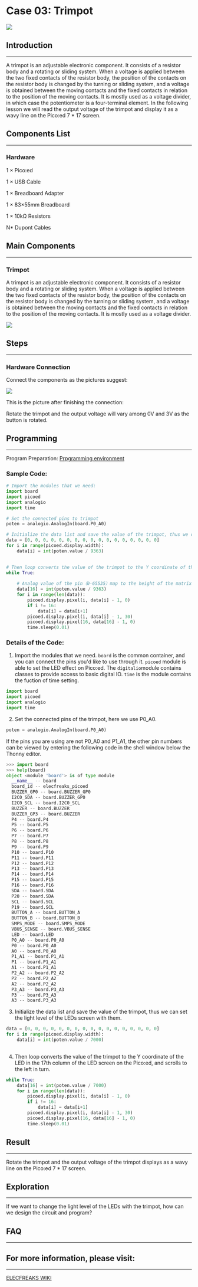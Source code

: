 # Case 03: Trimpot 

![](./images/picoed-starterkit-case03-1.png)

## Introduction
---
A trimpot is an adjustable electronic component. It consists of a resistor body and a rotating or sliding system. When a voltage is applied between the two fixed contacts of the resistor body, the position of the contacts on the resistor body is changed by the turning or sliding system, and a voltage is obtained between the moving contacts and the fixed contacts in relation to the position of the moving contacts. It is mostly used as a voltage divider, in which case the potentiometer is a four-terminal element. In the following lesson we will read the output voltage of the trimpot and display it as a wavy line on the Pico:ed 7 * 17 screen.

## Components List
---
### Hardware

1 × Pico:ed

1 × USB Cable

1 × Breadboard Adapter 

1 ×  83×55mm Breadboard

1 × 10kΩ Resistors

N* Dupont Cables

## Main Components
---
### Trimpot

A trimpot is an adjustable electronic component. It consists of a resistor body and a rotating or sliding system. When a voltage is applied between the two fixed contacts of the resistor body, the position of the contacts on the resistor body is changed by the turning or sliding system, and a voltage is obtained between the moving contacts and the fixed contacts in relation to the position of the moving contacts. It is mostly used as a voltage divider.

![](./images/picoed-starterkit-case03-2.png)

## Steps
---
### Hardware Connection

Connect the components as the pictures suggest: 

![](./images/picoed-starterkit-case03-3.png)

This is the picture after finishing the connection: 

Rotate the trimpot and the output voltage will vary among 0V and 3V as the button is rotated.

## Programming
---
Program Preparation: [Prpgramming environment](https://www.yuque.com/elecfreaks-learn/picoed/er7nuh)

### Sample Code:

```python
# Import the modules that we need: 
import board
import picoed
import analogio
import time

# Set the connected pins to trimpot
poten = analogio.AnalogIn(board.P0_A0)

# Initialize the data list and save the value of the trimpot, thus we can set the light level of the LEDs screen with them.
data = [0, 0, 0, 0, 0, 0, 0, 0, 0, 0, 0, 0, 0, 0, 0, 0, 0]
for i in range(picoed.display.width):
    data[i] = int(poten.value / 9363)
    

# Then loop converts the value of the trimpot to the Y coordinate of the LED in the 17th column of the LED screen on the Pico:ed, and scrolls to the left in turn.
while True:
    
    # Analog value of the pin（0-65535）map to the height of the matrix（0-7）
    data[16] = int(poten.value / 9363)
    for i in range(len(data)):
        picoed.display.pixel(i, data[i] - 1, 0)
        if i != 16:
            data[i] = data[i+1]
        picoed.display.pixel(i, data[i] - 1, 30)
        picoed.display.pixel(16, data[16] - 1, 0)
        time.sleep(0.01)
```
### Details of the Code: 

1. Import the modules that we need. `board` is the common container, and you can connect the pins you'd like to use through it. `picoed` module is able to set the LED effect on Pico:ed. The `digitalio`module contains classes to provide access to basic digital IO. `time` is the module contains the fuction of time setting. 
```python
import board
import picoed
import analogio
import time
```

2. Set the connected pins of the trimpot, here we use P0_A0. 
```python
poten = analogio.AnalogIn(board.P0_A0)
```
If the pins you are using are not P0_A0 and P1_A1, the other pin numbers can be viewed by entering the following code in the shell window below the Thonny editor. 
```python
>>> import board
>>> help(board)
object <module 'board'> is of type module
  __name__ -- board
  board_id -- elecfreaks_picoed
  BUZZER_GP0 -- board.BUZZER_GP0
  I2C0_SDA -- board.BUZZER_GP0
  I2C0_SCL -- board.I2C0_SCL
  BUZZER -- board.BUZZER
  BUZZER_GP3 -- board.BUZZER
  P4 -- board.P4
  P5 -- board.P5
  P6 -- board.P6
  P7 -- board.P7
  P8 -- board.P8
  P9 -- board.P9
  P10 -- board.P10
  P11 -- board.P11
  P12 -- board.P12
  P13 -- board.P13
  P14 -- board.P14
  P15 -- board.P15
  P16 -- board.P16
  SDA -- board.SDA
  P20 -- board.SDA
  SCL -- board.SCL
  P19 -- board.SCL
  BUTTON_A -- board.BUTTON_A
  BUTTON_B -- board.BUTTON_B
  SMPS_MODE -- board.SMPS_MODE
  VBUS_SENSE -- board.VBUS_SENSE
  LED -- board.LED
  P0_A0 -- board.P0_A0
  P0 -- board.P0_A0
  A0 -- board.P0_A0
  P1_A1 -- board.P1_A1
  P1 -- board.P1_A1
  A1 -- board.P1_A1
  P2_A2 -- board.P2_A2
  P2 -- board.P2_A2
  A2 -- board.P2_A2
  P3_A3 -- board.P3_A3
  P3 -- board.P3_A3
  A3 -- board.P3_A3
```

3. Initialize the data list and save the value of the trimpot, thus we can set the light level of the LEDs screen with them.
```python
data = [0, 0, 0, 0, 0, 0, 0, 0, 0, 0, 0, 0, 0, 0, 0, 0, 0]
for i in range(picoed.display.width):
    data[i] = int(poten.value / 7000)
    
```

4. Then loop converts the value of the trimpot to the Y coordinate of the LED in the 17th column of the LED screen on the Pico:ed, and scrolls to the left in turn.
```python
while True:
    data[16] = int(poten.value / 7000)
    for i in range(len(data)):
        picoed.display.pixel(i, data[i] - 1, 0)
        if i != 16:
            data[i] = data[i+1]
        picoed.display.pixel(i, data[i] - 1, 30)
        picoed.display.pixel(16, data[16] - 1, 0)
        time.sleep(0.01)
```
## Result
---
Rotate the trimpot and the output voltage of the trimpot displays as a wavy line on the Pico:ed 7 * 17 screen.

## Exploration
---
If we want to change the light level of the LEDs with the trimpot, how can we design the circuit and program? 

## FAQ
---

## For more information, please visit: 
---
[ELECFREAKS WIKI](https://www.elecfreaks.com/learn-en/)
